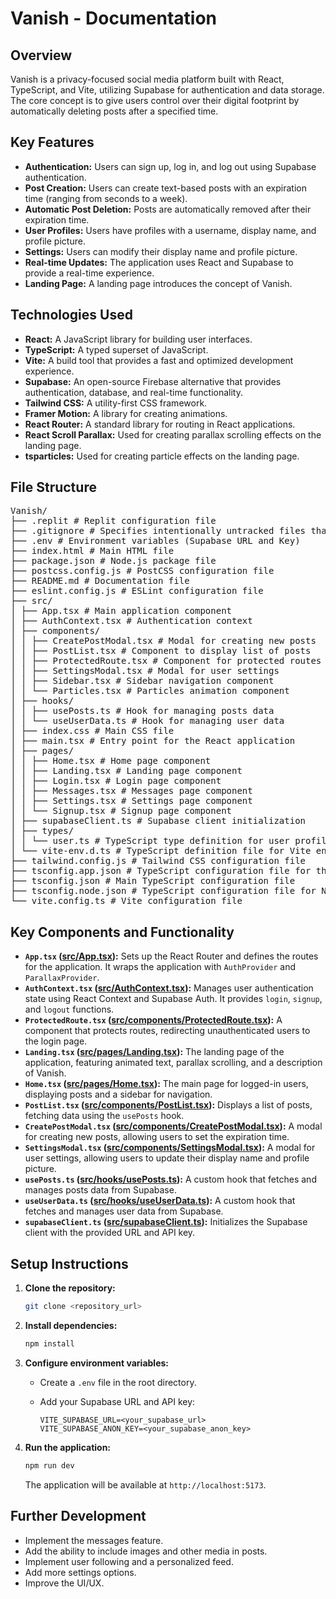 # Vanish - Documentation

## Overview

Vanish is a privacy-focused social media platform built with React, TypeScript, and Vite, utilizing Supabase for authentication and data storage. The core concept is to give users control over their digital footprint by automatically deleting posts after a specified time.

## Key Features

*   **Authentication:** Users can sign up, log in, and log out using Supabase authentication.
*   **Post Creation:** Users can create text-based posts with an expiration time (ranging from seconds to a week).
*   **Automatic Post Deletion:** Posts are automatically removed after their expiration time.
*   **User Profiles:** Users have profiles with a username, display name, and profile picture.
*   **Settings:** Users can modify their display name and profile picture.
*   **Real-time Updates:** The application uses React and Supabase to provide a real-time experience.
*   **Landing Page:** A landing page introduces the concept of Vanish.

## Technologies Used

*   **React:** A JavaScript library for building user interfaces.
*   **TypeScript:** A typed superset of JavaScript.
*   **Vite:** A build tool that provides a fast and optimized development experience.
*   **Supabase:** An open-source Firebase alternative that provides authentication, database, and real-time functionality.
*   **Tailwind CSS:** A utility-first CSS framework.
*   **Framer Motion:** A library for creating animations.
*   **React Router:** A standard library for routing in React applications.
*   **React Scroll Parallax:** Used for creating parallax scrolling effects on the landing page.
*   **tsparticles:** Used for creating particle effects on the landing page.

## File Structure
<pre>
Vanish/
├── .replit # Replit configuration file
├── .gitignore # Specifies intentionally untracked files that Git should ignore
├── .env # Environment variables (Supabase URL and Key)
├── index.html # Main HTML file
├── package.json # Node.js package file
├── postcss.config.js # PostCSS configuration file
├── README.md # Documentation file
├── eslint.config.js # ESLint configuration file
├── src/
│ ├── App.tsx # Main application component
│ ├── AuthContext.tsx # Authentication context
│ ├── components/
│ │ ├── CreatePostModal.tsx # Modal for creating new posts
│ │ ├── PostList.tsx # Component to display list of posts
│ │ ├── ProtectedRoute.tsx # Component for protected routes
│ │ ├── SettingsModal.tsx # Modal for user settings
│ │ ├── Sidebar.tsx # Sidebar navigation component
│ │ └── Particles.tsx # Particles animation component
│ ├── hooks/
│ │ ├── usePosts.ts # Hook for managing posts data
│ │ └── useUserData.ts # Hook for managing user data
│ ├── index.css # Main CSS file
│ ├── main.tsx # Entry point for the React application
│ ├── pages/
│ │ ├── Home.tsx # Home page component
│ │ ├── Landing.tsx # Landing page component
│ │ ├── Login.tsx # Login page component
│ │ ├── Messages.tsx # Messages page component
│ │ ├── Settings.tsx # Settings page component
│ │ └── Signup.tsx # Signup page component
│ ├── supabaseClient.ts # Supabase client initialization
│ ├── types/
│ │ └── user.ts # TypeScript type definition for user profile
│ └── vite-env.d.ts # TypeScript definition file for Vite environment variables
├── tailwind.config.js # Tailwind CSS configuration file
├── tsconfig.app.json # TypeScript configuration file for the app
├── tsconfig.json # Main TypeScript configuration file
├── tsconfig.node.json # TypeScript configuration file for Node.js
└── vite.config.ts # Vite configuration file
</pre>


## Key Components and Functionality

*   **`App.tsx` ([src/App.tsx](src/App.tsx)):** Sets up the React Router and defines the routes for the application. It wraps the application with `AuthProvider` and `ParallaxProvider`.
*   **`AuthContext.tsx` ([src/AuthContext.tsx](src/AuthContext.tsx)):** Manages user authentication state using React Context and Supabase Auth. It provides `login`, `signup`, and `logout` functions.
*   **`ProtectedRoute.tsx` ([src/components/ProtectedRoute.tsx](src/components/ProtectedRoute.tsx)):** A component that protects routes, redirecting unauthenticated users to the login page.
*   **`Landing.tsx` ([src/pages/Landing.tsx](src/pages/Landing.tsx)):** The landing page of the application, featuring animated text, parallax scrolling, and a description of Vanish.
*   **`Home.tsx` ([src/pages/Home.tsx](src/pages/Home.tsx)):** The main page for logged-in users, displaying posts and a sidebar for navigation.
*   **`PostList.tsx` ([src/components/PostList.tsx](src/components/PostList.tsx)):** Displays a list of posts, fetching data using the `usePosts` hook.
*   **`CreatePostModal.tsx` ([src/components/CreatePostModal.tsx](src/components/CreatePostModal.tsx)):** A modal for creating new posts, allowing users to set the expiration time.
*   **`SettingsModal.tsx` ([src/components/SettingsModal.tsx](src/components/SettingsModal.tsx)):** A modal for user settings, allowing users to update their display name and profile picture.
*   **`usePosts.ts` ([src/hooks/usePosts.ts](src/hooks/usePosts.ts)):** A custom hook that fetches and manages posts data from Supabase.
*   **`useUserData.ts` ([src/hooks/useUserData.ts](src/hooks/useUserData.ts)):** A custom hook that fetches and manages user data from Supabase.
*   **`supabaseClient.ts` ([src/supabaseClient.ts](src/supabaseClient.ts)):** Initializes the Supabase client with the provided URL and API key.

## Setup Instructions

1.  **Clone the repository:**

    ```bash
    git clone <repository_url>
    ```
2.  **Install dependencies:**

    ```bash
    npm install
    ```
3.  **Configure environment variables:**

    *   Create a `.env` file in the root directory.
    *   Add your Supabase URL and API key:

        ```
        VITE_SUPABASE_URL=<your_supabase_url>
        VITE_SUPABASE_ANON_KEY=<your_supabase_anon_key>
        ```
4.  **Run the application:**

    ```bash
    npm run dev
    ```

    The application will be available at `http://localhost:5173`.

## Further Development

*   Implement the messages feature.
*   Add the ability to include images and other media in posts.
*   Implement user following and a personalized feed.
*   Add more settings options.
*   Improve the UI/UX.
